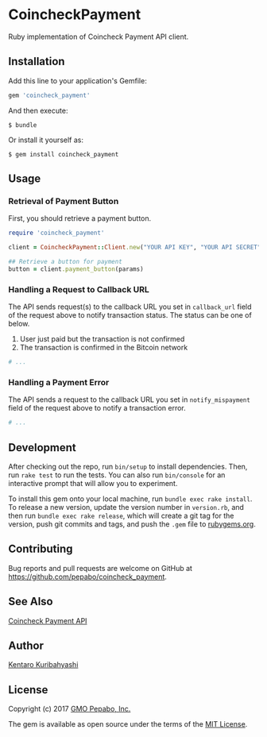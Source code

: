 # CoincheckPayment

Ruby implementation of Coincheck Payment API client.

## Installation

Add this line to your application's Gemfile:

```ruby
gem 'coincheck_payment'
```

And then execute:

    $ bundle

Or install it yourself as:

    $ gem install coincheck_payment

## Usage

### Retrieval of Payment Button

First, you should retrieve a payment button. 

```ruby
require 'coincheck_payment'

client = CoincheckPayment::Client.new("YOUR API KEY", "YOUR API SECRET")

## Retrieve a button for payment
button = client.payment_button(params)
```

### Handling a Request to Callback URL

The API sends request(s) to the callback URL you set in `callback_url` field of the request above to notify transaction status. The status can be one of below.

  1. User just paid but the transaction is not confirmed
  2. The transaction is confirmed in the Bitcoin network

```ruby
# ...
```

### Handling a Payment Error

The API sends a request to the callback URL you set in `notify_mispayment` field of the request above to notify a transaction error.

```ruby
# ...
```

## Development

After checking out the repo, run `bin/setup` to install dependencies. Then, run `rake test` to run the tests. You can also run `bin/console` for an interactive prompt that will allow you to experiment.

To install this gem onto your local machine, run `bundle exec rake install`. To release a new version, update the version number in `version.rb`, and then run `bundle exec rake release`, which will create a git tag for the version, push git commits and tags, and push the `.gem` file to [rubygems.org](https://rubygems.org).

## Contributing

Bug reports and pull requests are welcome on GitHub at https://github.com/pepabo/coincheck_payment.

## See Also

[Coincheck Payment API](https://coincheck.com/ja/documents/payment/api)

## Author

[Kentaro Kuribahyashi](https://kentarok.org/)

## License

Copyright (c) 2017 [GMO Pepabo, Inc.](https://pepabo.com/)

The gem is available as open source under the terms of the [MIT License](http://opensource.org/licenses/MIT).
